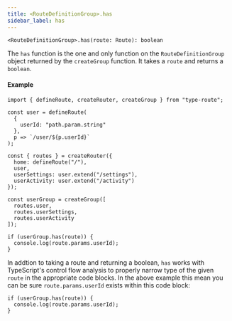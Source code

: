 ```yaml
---
title: <RouteDefinitionGroup>.has
sidebar_label: has
---
```


```tsx
<RouteDefinitionGroup>.has(route: Route): boolean
```

The `has` function is the one and only function on the `RouteDefinitionGroup` object returned by the `createGroup` function. It takes a `route` and returns a `boolean`.

#### Example

```tsx
import { defineRoute, createRouter, createGroup } from "type-route";

const user = defineRoute(
  {
    userId: "path.param.string"
  },
  p => `/user/${p.userId}`
);

const { routes } = createRouter({
  home: defineRoute("/"),
  user,
  userSettings: user.extend("/settings"),
  userActivity: user.extend("/activity")
});

const userGroup = createGroup([
  routes.user,
  routes.userSettings,
  routes.userActivity
]);

if (userGroup.has(route)) {
  console.log(route.params.userId);
}
```

In addtion to taking a route and returning a boolean, `has` works with TypeScript's control flow analysis to properly narrow type of the given `route` in the appropriate code blocks. In the above example this mean you can be sure `route.params.userId` exists within this code block:

```tsx
if (userGroup.has(route)) {
  console.log(route.params.userId);
}
```

